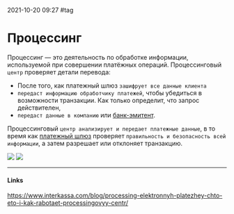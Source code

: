 2021-10-20 09:27
#tag
# Процессинг
Процессинг — это деятельность по обработке информации, используемой при совершении платёжных операций.
Процессинговый `центр` проверяет детали перевода:
* После того, как платежный шлюз `зашифрует все данные клиента`
* `передаст информацию обработчику платежей`, чтобы убедиться в возможности транзакции. Как только определит, что запрос действителен, 
* `передаст данные в компанию` или [банк-эмитент](https://www.interkassa.com/blog/chto-takoe-bank-emitent/).

Процессинговый `центр анализирует и передает платежные данные`, в то время как
[платежный шлюз](https://www.interkassa.com/blog/platezhnyy-shlyuz-dlya-sayta/) проверяет `правильность и безопасность всей информации`, а затем разрешает или отклоняет транзакцию.

![](https://images.prismic.io/trz-test/aab12aa9-8f8b-4995-8b8c-a29ea8dbd860_Tranzzo_blog_14_1_ru.png?auto=compress,format)
![](https://mainmine.ru/assets/images/articles/processing_scheme.png)
_____________
#### Links
https://www.interkassa.com/blog/processing-elektronnyh-platezhey-chto-eto-i-kak-rabotaet-processingovyy-centr/